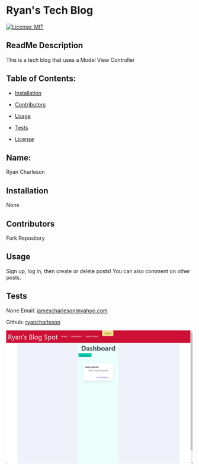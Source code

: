 # Ryan's Tech Blog
  [![License: MIT](https://img.shields.io/badge/License-MIT-yellow.svg)](https://opensource.org/licenses/MIT)
  ## ReadMe Description 

  This is a tech blog that uses a Model View Controller 
  ## Table of Contents: 

  * [Installation](#installation) 

  * [Contributors](#contributors) 

  * [Usage](#usage) 

  * [Tests](#tests) 

  * [License](#license) 

  ## Name: 

  Ryan Charleson
  ## Installation 

  None
  ## Contributors 

  Fork Repository
  ## Usage 

  Sign up, log in, then create or delete posts! You can also comment on other posts. 
  ## Tests 

  None
  Email: jamescharleson@yahoo.com 

  Github: [ryancharleson](https://github.com/ryancharleson) 

![Image of application](assets/images/Tech%20blog.png)